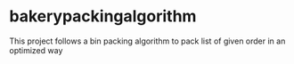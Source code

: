 # bakerypackingalgorithm
This project follows a bin packing algorithm to pack list of given order in an optimized way
